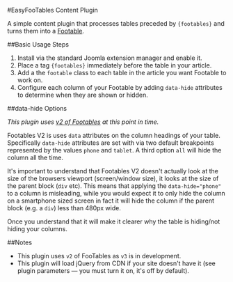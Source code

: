 #EasyFooTables Content Plugin

A simple content plugin that processes tables preceded by `{footables}` and turns them into a [Footable](http://fooplugins.com/footable-demos/).

##Basic Usage Steps
  1. Install via the standard Joomla extension manager and enable it.
  2. Place a tag `{footables}` immediately before the table in your article.
  3. Add a the `footable` class to each table in the article you want Footable to work on. 
  4. Configure each column of your Footable by adding `data-hide` attributes to determine when they are shown or hidden.
  
##data-hide Options

_This plugin uses [v2 of Footables](https://github.com/fooplugins/FooTable/tree/V2) at this point in time._

Footables V2 is uses `data` attributes on the column headings of your table. Specifically `data-hide` attributes are set with via two default breakpoints represented by the values `phone` and `tablet`. A third option `all` will hide the column all the time.

It's important to understand that Footables V2 doesn't actually look at the size of the browsers viewport (screen/window size), it looks at the size of the parent block (`div` etc). This means that applying the `data-hide="phone"` to a column is misleading, while you would expect it to only hide the column on a smartphone sized screen in fact it will hide the column if the parent block (e.g. a `div`) less than 480px wide.

Once you understand that it will make it clearer why the table is hiding/not hiding your columns.
 
##Notes
 - This plugin uses `v2` of FooTables as `v3` is in development. 
 - This plugin will load jQuery from CDN if your site doesn't have it (see plugin parameters — you must turn it on, it's off by default).

